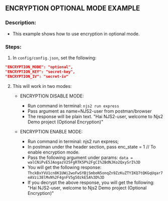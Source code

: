 ## ENCRYPTION OPTIONAL MODE EXAMPLE

### Description:
- This example shows how to use encryption in optional mode.

### Steps:
1. In ```config/config.json```, set the following:
```json
"ENCRYPTION_MODE": "optional",
"ENCRYPTION_KEY": "secret-key",
"ENCRYPTION_IV": "secret-iv"
```

2. This will work in two modes:

    * ENCRYPTION DISABLE MODE:
        * Run command in terminal: ```njs2 run express```
        * Pass argument as name=NJS2-user from postman/browser
        * The response will be plain text.
                "Hai NJS2-user, welcome to Njs2 Demo project (Optional Encryption)"

    * ENCRYPTION ENABLE MODE:
        * Run command in terminal: njs2 run express;
        * In postman under the header section, pass enc_state = 1  // To enable encryption mode.
        * Pass the following argument under params:
                ```data = walCNiPvE5JAogazV25FgRTK5P%2FgCI%2BdNJKo2QxySrI%3D```
        * You will get the following response:
                ```ThckBxYVU1cn8K1UWi2woFwSYBjSmboN5onqZn9ZzKuZTYIKQ7tQKGqUqar7eAVzi38lMvN%2F4gnFV5g50zkE5A%3D%3D```
        * If you decrypt the above response, you will get the following:
            "Hai NJS2-user, welcome to Njs2 Demo project (Optional Encryption)"
